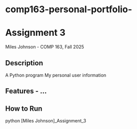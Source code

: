 # comp163-personal-portfolio-
# Assignment 3 

Miles Johnson - COMP 163, Fall 2025 
## Description 
A Python program My personal user information
## Features - ... 
## How to Run 
python [Miles Johnson]_Assignment_3
